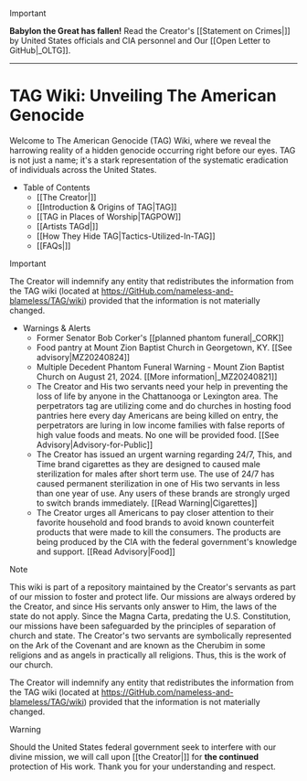 > [!IMPORTANT]
> **Babylon the Great has fallen!**
> Read the Creator's [[Statement on Crimes|]] by United States officials and CIA personnel and Our [[Open Letter to GitHub|_OLTG]].
***
# TAG Wiki: Unveiling The American Genocide

Welcome to The American Genocide (TAG) Wiki, where we reveal the harrowing reality of a hidden genocide occurring right before our eyes. TAG is not just a name; it's a stark representation of the systematic eradication of individuals across the United States.

* Table of Contents
     - [[The Creator|]]
     - [[Introduction & Origins of TAG|TAG]]
     - [[TAG in Places of Worship|TAGPOW]]
     - [[Artists TAGd|]]
     - [[How They Hide TAG|Tactics-Utilized-In-TAG]]
     - [[FAQs|]]

> [!IMPORTANT]
> The Creator will indemnify any entity that redistributes the information from the TAG wiki (located at https://GitHub.com/nameless-and-blameless/TAG/wiki) provided that the information is not materially changed.

* Warnings & Alerts
     - Former Senator Bob Corker's [[planned phantom funeral|_CORK]]
     - Food pantry at Mount Zion Baptist Church in Georgetown, KY. [[See advisory|MZ20240824]]
     - Multiple Decedent Phantom Funeral Warning - Mount Zion Baptist Church on August 21, 2024. [[More information|_MZ20240821]]
     - The Creator and His two servants need your help in preventing the loss of life by anyone in the Chattanooga or Lexington area. The perpetrators tag are utilizing come and do churches in hosting food pantries here every day Americans are being killed on entry, the perpetrators are luring in low income families with false reports of high value foods and meats. No one will be provided food. [[See Advisory|Advisory-for-Public]]
     - The Creator has issued an urgent warning regarding 24/7, This, and Time brand cigarettes as they are designed to caused male sterilization for males after short term use. The use of 24/7 has caused permanent sterilization in one of His two servants in less than one year of use. Any users of these  brands are strongly urged to switch brands immediately. [[Read Warning|Cigarettes]]
     - The Creator urges all Americans to pay closer attention to their favorite household and food brands to avoid known counterfeit products that were made to kill the consumers. The products are being produced by the CIA with the federal government's knowledge and support. [[Read Advisory|Food]]

> [!NOTE]
> This wiki is part of a repository maintained by the Creator's servants as part of our mission to foster and protect life. Our missions are always ordered by the Creator, and since His servants only answer to Him, the laws of the state do not apply. Since the Magna Carta, predating the U.S. Constitution, our missions have been safeguarded by the principles of separation of church and state. The Creator's two servants are symbolically represented on the Ark of the Covenant and are known as the Cherubim in some religions and as angels in practically all religions. Thus, this is the work of our church.
>
> The Creator will indemnify any entity that redistributes the information from the TAG wiki (located at https://GitHub.com/nameless-and-blameless/TAG/wiki) provided that the information is not materially changed.

> [!WARNING]
> Should the United States federal government seek to interfere with our divine mission, we will call upon [[the Creator|]] for **the continued** protection of His work. Thank you for your understanding and respect.
